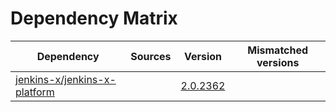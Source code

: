 # Dependency Matrix

Dependency | Sources | Version | Mismatched versions
---------- | ------- | ------- | -------------------
[jenkins-x/jenkins-x-platform](https://github.com/jenkins-x/jenkins-x-platform) |  | [2.0.2362](https://github.com/jenkins-x/jenkins-x-platform/releases/tag/v2.0.2362) | 
